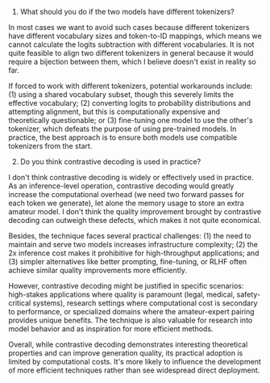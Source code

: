 1. What should you do if the two models have different tokenizers?

In most cases we want to avoid such cases because different tokenizers have different vocabulary sizes and token-to-ID mappings, which means we cannot calculate the logits subtraction with different vocabularies. It is not quite feasible to align two different tokenizers in general because it would require a bijection between them, which I believe doesn't exist in reality so far.

If forced to work with different tokenizers, potential workarounds include: (1) using a shared vocabulary subset, though this severely limits the effective vocabulary; (2) converting logits to probability distributions and attempting alignment, but this is computationally expensive and theoretically questionable; or (3) fine-tuning one model to use the other's tokenizer, which defeats the purpose of using pre-trained models. In practice, the best approach is to ensure both models use compatible tokenizers from the start.

2. Do you think contrastive decoding is used in practice?

I don't think contrastive decoding is widely or effectively used in practice. As an inference-level operation, contrastive decoding would greatly increase the computational overhead (we need two forward passes for each token we generate), let alone the memory usage to store an extra amateur model. I don't think the quality improvement brought by contrastive decoding can outweigh these defects, which makes it not quite economical.

Besides, the technique faces several practical challenges: (1) the need to maintain and serve two models increases infrastructure complexity; (2) the 2x inference cost makes it prohibitive for high-throughput applications; and (3) simpler alternatives like better prompting, fine-tuning, or RLHF often achieve similar quality improvements more efficiently.

However, contrastive decoding might be justified in specific scenarios: high-stakes applications where quality is paramount (legal, medical, safety-critical systems), research settings where computational cost is secondary to performance, or specialized domains where the amateur-expert pairing provides unique benefits. The technique is also valuable for research into model behavior and as inspiration for more efficient methods.

Overall, while contrastive decoding demonstrates interesting theoretical properties and can improve generation quality, its practical adoption is limited by computational costs. It's more likely to influence the development of more efficient techniques rather than see widespread direct deployment. 